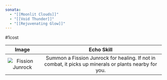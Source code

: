 ```yaml
---
sonata:
  - "[[Moonlit Clouds]]"
  - "[[Void Thunder]]"
  - "[[Rejuvenating Glow]]"
---
```

#1cost

|                                           Image                                            |                                               Echo Skill                                               |
| :----------------------------------------------------------------------------------------: | :----------------------------------------------------------------------------------------------------: |
| ![Fission Junrock](https://img.game8.co/3883828/1c890ce2fe9af3b2146fa4c7298047bf.png/show) | Summon a Fission Junrock for healing. If not in combat, it picks up minerals or plants nearby for you. |

